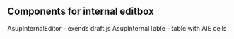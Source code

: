 ## Components for internal editbox

AsupInternalEditor - exends draft.js 
AsupInternalTable - table with AIE cells
